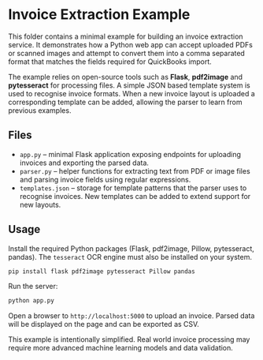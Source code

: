 # Invoice Extraction Example

This folder contains a minimal example for building an invoice extraction
service. It demonstrates how a Python web app can accept uploaded PDFs or
scanned images and attempt to convert them into a comma separated format
that matches the fields required for QuickBooks import.

The example relies on open-source tools such as **Flask**, **pdf2image** and
**pytesseract** for processing files. A simple JSON based template system is
used to recognise invoice formats. When a new invoice layout is uploaded a
corresponding template can be added, allowing the parser to learn from
previous examples.

## Files

- `app.py` – minimal Flask application exposing endpoints for uploading
  invoices and exporting the parsed data.
- `parser.py` – helper functions for extracting text from PDF or image files
  and parsing invoice fields using regular expressions.
- `templates.json` – storage for template patterns that the parser uses to
  recognise invoices. New templates can be added to extend support for new
  layouts.

## Usage

Install the required Python packages (Flask, pdf2image, Pillow,
pytesseract, pandas). The `tesseract` OCR engine must also be installed on
your system.

```bash
pip install flask pdf2image pytesseract Pillow pandas
```

Run the server:

```bash
python app.py
```

Open a browser to `http://localhost:5000` to upload an invoice. Parsed data
will be displayed on the page and can be exported as CSV.

This example is intentionally simplified. Real world invoice processing may
require more advanced machine learning models and data validation.
